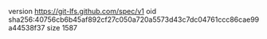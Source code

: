 version https://git-lfs.github.com/spec/v1
oid sha256:40756cb6b45af892cf27c050a720a5573d43c7dc04761ccc86cae99a44538f37
size 1587
